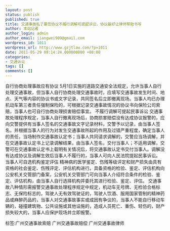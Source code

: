 ```yaml
---
layout: post
status: publish
published: true
title: 交通事故私了要签协议不履行调解可提起诉讼，协议最好让律师帮助书写
author: 本站记者
author_login: admin
author_email: jiangwei909@gmail.com
wordpress_id: 1011
wordpress_url: http://www.gzjtlaw.com/?p=1011
date: 2011-05-29 09:14:24.000000000 +08:00
categories:
- 交通诉讼
tags: []
comments: []
---
```

自行协商处理事故应有协议 5月1日实施的道路交通安全法规定，允许当事人自行处理交通事故，但当事人自行协商处理交通事故时，应填写交通事故发生时间、地点、天气等内容的协议书或文字记录，共同签名后立即撤离现场。当事人均已办理机动车第三者责任强制保险的，可根据记录交通事故情况的协议书向保险公司索赔，当事人也可自行协商处理损害赔偿事宜。 不履行调解可提起民事诉讼 交通事故处理程序规定，当事人自行撤离现场后，协商损害赔偿没有达成协议报警的，应向交警提供有当事人签名的交通事故文字记录材料，交警予以记录，由当事人签名，并根据当事人的行为对发生交通事故所起的作用及过错严重程度，确定当事人的责任，当场制作交通事故认定书；当事人共同请求调解的，交警应当场调解，并在交通事故认定书上记录调解结果，由当事人签名，交付当事人；不适用调解，交警可在交通事故认定书上载明有关情况后，将交通事故认定书交付当事人。调解没有达成协议及调解生效后当事人不履行的，当事人可向人民法院提起民事诉讼。 当事人可自选机构鉴定评估 精神病的医学鉴定、伤残等级评定和财产损失由具有资格的社会鉴定、伤残评定、评估机构进行。具备资格的检验、鉴定、评估机构向公安机关交管部门备案，公安机关交管部门可向当事人介绍符合条件的检验、鉴定、评估机构，由当事人自行选择机构并委托其进行检验、鉴定、评估。 交通事故八种情形需报警交通事故处理程序规定中规定，机动车无号牌、无检验合格标志、无保险标志的，驾驶人无有效驾驶证的，驾驶人饮酒、服用国家管制的精神药品或麻醉药品的，当事人对交通事故事实或成因有争议的，当事人不能自行移动车辆的，碰撞建筑物、公共设施或其他设施的，造成人员死亡、重伤、轻伤的，财产损失较大的，当事人应保护现场并立即报警。 标签:广州交通事故索赔 广州交通事故赔偿 广州交通事故律师

